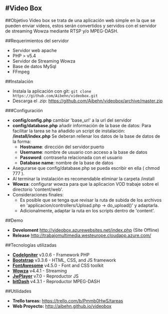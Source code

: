 #Video Box
---
##Objetivo
Video box se trata de una aplicación web simple en la que se pueden enviar videos, estos serán convertidos y servidos con el servidor de streaming Wowza mediante RTSP y/o MPEG-DASH.

##Requerimientos del servidor

* Servidor web apache
* PHP > v5.4
* Servidor de Streaming Wowza
* Base de datos MySql
* FFmpeg

##Instalación

* Instala la aplicación con git:
    `
    git clone https://github.com/Aibehn/videobox.git
    `
* Descarga el .zip:
 <https://github.com/Aibehn/videobox/archive/master.zip>

###Configuración
* **config/config.php** cambiar 'base_url' a la url del servidor
* **config/database.php** añadir información de la base de datos:
Para facilitar la tarea se ha añadido un script de instalación:
**/install/index.php**
Se deberan rellenar los datos de la base de datos de la forma:
    * **Hostname**: dirección del servidor:puerto
    * **Username**: nombre de usuario con acceso a la base de datos
    * **Password**: contraseña relacionada con el usuario
    * **Database name**: nombre de la base de datos
 * Asegurarse que config/database.php se pueda escribir en ella ( chmod 777 ).
 * Al terminar la instalación es recomendable eliminar la carpeta /install
 *  **Wowza**: configurar wowza para que la aplicacion VOD trabaje sobre el directorio 'content/web'.
 *  Consideraciones finales:
    *  Es posible que se tenga que revisar la ruta de subida de los archivos en 'applicacion/controllers/Upload.php -> do_upload()' y adaptarla.
    *  Adicionalmente, adaptar la ruta en los scripts dentro de 'content'.

##Demo

* **Develoment** <http://videobox.azurewebsites.net/index.php> (Site Offline)
* **Release** <http://trabajomultimedia.westeurope.cloudapp.azure.com/>

##Tecnologías utilizadas
* **[CodeIgniter](https://codeigniter.com)** v3.0.6 - Framework PHP
* **[Bootstrap](http://getbootstrap.com)** v3.3.6 - HTML, CSS, and JS framework
* **[FontAwesome](http://fontawesome.io)** v4.5.0 - Font and CSS toolkit
* **[Wowza](https://www.wowza.com)** v4.4.1 - Streaming
* **[JwPlayer](http://www.jwplayer.com/)** v7.0 - Reproductor JS
* **[bitDash](http://www.dash-player.com/)** v4.3.1 - Reproductor MPEG-DASH

##Utilidades

* **Trello tareas:**  <https://trello.com/b/Pmmb0HwS/tareas>
* **Web Proyecto:** <http://aibehn.github.io/videobox>
